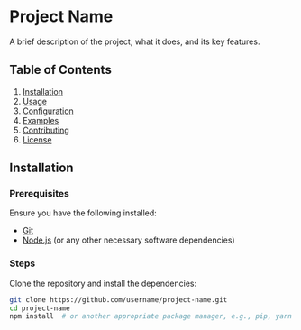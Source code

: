 # Project Name

A brief description of the project, what it does, and its key features.

## Table of Contents

1. [Installation](#installation)
2. [Usage](#usage)
3. [Configuration](#configuration)
4. [Examples](#examples)
5. [Contributing](#contributing)
6. [License](#license)

## Installation

### Prerequisites

Ensure you have the following installed:
- [Git](https://git-scm.com/)
- [Node.js](https://nodejs.org/) (or any other necessary software dependencies)

### Steps

Clone the repository and install the dependencies:

```bash
git clone https://github.com/username/project-name.git
cd project-name
npm install  # or another appropriate package manager, e.g., pip, yarn
